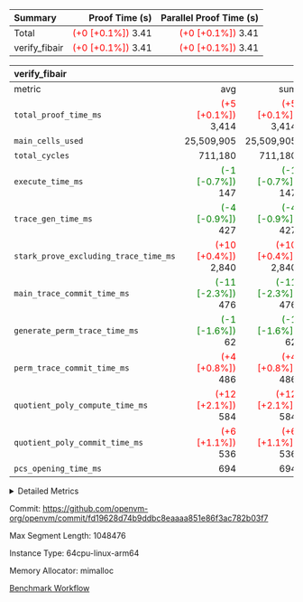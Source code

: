 | Summary | Proof Time (s) | Parallel Proof Time (s) |
|:---|---:|---:|
| Total | <span style='color: red'>(+0 [+0.1%])</span> 3.41 | <span style='color: red'>(+0 [+0.1%])</span> 3.41 |
| verify_fibair | <span style='color: red'>(+0 [+0.1%])</span> 3.41 | <span style='color: red'>(+0 [+0.1%])</span> 3.41 |


| verify_fibair |||||
|:---|---:|---:|---:|---:|
|metric|avg|sum|max|min|
| `total_proof_time_ms ` | <span style='color: red'>(+5 [+0.1%])</span> 3,414 | <span style='color: red'>(+5 [+0.1%])</span> 3,414 | <span style='color: red'>(+5 [+0.1%])</span> 3,414 | <span style='color: red'>(+5 [+0.1%])</span> 3,414 |
| `main_cells_used     ` |  25,509,905 |  25,509,905 |  25,509,905 |  25,509,905 |
| `total_cycles        ` |  711,180 |  711,180 |  711,180 |  711,180 |
| `execute_time_ms     ` | <span style='color: green'>(-1 [-0.7%])</span> 147 | <span style='color: green'>(-1 [-0.7%])</span> 147 | <span style='color: green'>(-1 [-0.7%])</span> 147 | <span style='color: green'>(-1 [-0.7%])</span> 147 |
| `trace_gen_time_ms   ` | <span style='color: green'>(-4 [-0.9%])</span> 427 | <span style='color: green'>(-4 [-0.9%])</span> 427 | <span style='color: green'>(-4 [-0.9%])</span> 427 | <span style='color: green'>(-4 [-0.9%])</span> 427 |
| `stark_prove_excluding_trace_time_ms` | <span style='color: red'>(+10 [+0.4%])</span> 2,840 | <span style='color: red'>(+10 [+0.4%])</span> 2,840 | <span style='color: red'>(+10 [+0.4%])</span> 2,840 | <span style='color: red'>(+10 [+0.4%])</span> 2,840 |
| `main_trace_commit_time_ms` | <span style='color: green'>(-11 [-2.3%])</span> 476 | <span style='color: green'>(-11 [-2.3%])</span> 476 | <span style='color: green'>(-11 [-2.3%])</span> 476 | <span style='color: green'>(-11 [-2.3%])</span> 476 |
| `generate_perm_trace_time_ms` | <span style='color: green'>(-1 [-1.6%])</span> 62 | <span style='color: green'>(-1 [-1.6%])</span> 62 | <span style='color: green'>(-1 [-1.6%])</span> 62 | <span style='color: green'>(-1 [-1.6%])</span> 62 |
| `perm_trace_commit_time_ms` | <span style='color: red'>(+4 [+0.8%])</span> 486 | <span style='color: red'>(+4 [+0.8%])</span> 486 | <span style='color: red'>(+4 [+0.8%])</span> 486 | <span style='color: red'>(+4 [+0.8%])</span> 486 |
| `quotient_poly_compute_time_ms` | <span style='color: red'>(+12 [+2.1%])</span> 584 | <span style='color: red'>(+12 [+2.1%])</span> 584 | <span style='color: red'>(+12 [+2.1%])</span> 584 | <span style='color: red'>(+12 [+2.1%])</span> 584 |
| `quotient_poly_commit_time_ms` | <span style='color: red'>(+6 [+1.1%])</span> 536 | <span style='color: red'>(+6 [+1.1%])</span> 536 | <span style='color: red'>(+6 [+1.1%])</span> 536 | <span style='color: red'>(+6 [+1.1%])</span> 536 |
| `pcs_opening_time_ms ` |  694 |  694 |  694 |  694 |



<details>
<summary>Detailed Metrics</summary>

|  | verify_program_compile_ms | total_cells | stark_prove_excluding_trace_time_ms | quotient_poly_compute_time_ms | quotient_poly_commit_time_ms | perm_trace_commit_time_ms | pcs_opening_time_ms | main_trace_commit_time_ms |
| --- | --- | --- | --- | --- | --- | --- | --- |
|  | 4 | 65,536 | 66 | 3 | 13 | 0 | 32 | 16 | 

| air_name | rows | quotient_deg | main_cols | interactions | constraints | cells |
| --- | --- | --- | --- | --- | --- | --- |
| AccessAdapterAir<2> |  | 4 |  | 5 | 12 |  | 
| AccessAdapterAir<4> |  | 4 |  | 5 | 12 |  | 
| AccessAdapterAir<8> |  | 4 |  | 5 | 12 |  | 
| FibonacciAir | 32,768 | 1 | 2 |  | 5 | 65,536 | 
| FriReducedOpeningAir |  | 4 |  | 35 | 59 |  | 
| NativePoseidon2Air<BabyBearParameters>, 1> |  | 4 |  | 31 | 302 |  | 
| PhantomAir |  | 4 |  | 3 | 4 |  | 
| ProgramAir |  | 1 |  | 1 | 4 |  | 
| VariableRangeCheckerAir |  | 1 |  | 1 | 4 |  | 
| VmAirWrapper<BranchNativeAdapterAir, BranchEqualCoreAir<1> |  | 2 |  | 11 | 23 |  | 
| VmAirWrapper<JalNativeAdapterAir, JalCoreAir> |  | 4 |  | 7 | 6 |  | 
| VmAirWrapper<NativeAdapterAir<2, 0>, PublicValuesCoreAir> |  | 4 |  | 11 | 22 |  | 
| VmAirWrapper<NativeAdapterAir<2, 1>, FieldArithmeticCoreAir> |  | 4 |  | 15 | 23 |  | 
| VmAirWrapper<NativeLoadStoreAdapterAir<1>, NativeLoadStoreCoreAir<1> |  | 4 |  | 15 | 20 |  | 
| VmAirWrapper<NativeLoadStoreAdapterAir<4>, NativeLoadStoreCoreAir<4> |  | 4 |  | 15 | 20 |  | 
| VmAirWrapper<NativeVectorizedAdapterAir<4>, FieldExtensionCoreAir> |  | 4 |  | 15 | 23 |  | 
| VmConnectorAir |  | 4 |  | 3 | 8 |  | 
| VolatileBoundaryAir |  | 4 |  | 4 | 16 |  | 

| group | trace_gen_time_ms | total_proof_time_ms | total_cycles | total_cells | stark_prove_excluding_trace_time_ms | quotient_poly_compute_time_ms | quotient_poly_commit_time_ms | perm_trace_commit_time_ms | pcs_opening_time_ms | main_trace_commit_time_ms | main_cells_used | generate_perm_trace_time_ms | execute_time_ms |
| --- | --- | --- | --- | --- | --- | --- | --- | --- | --- | --- | --- | --- | --- |
| verify_fibair | 427 | 3,414 | 711,180 | 72,898,584 | 2,840 | 584 | 536 | 486 | 694 | 476 | 25,509,905 | 62 | 147 | 

| group | air_name | rows | prep_cols | perm_cols | main_cols | cells |
| --- | --- | --- | --- | --- | --- | --- |
| verify_fibair | AccessAdapterAir<2> | 131,072 |  | 16 | 11 | 3,538,944 | 
| verify_fibair | AccessAdapterAir<4> | 65,536 |  | 16 | 13 | 1,900,544 | 
| verify_fibair | AccessAdapterAir<8> | 32,768 |  | 16 | 17 | 1,081,344 | 
| verify_fibair | FriReducedOpeningAir | 512 |  | 76 | 64 | 71,680 | 
| verify_fibair | NativePoseidon2Air<BabyBearParameters>, 1> | 8,192 |  | 36 | 348 | 3,145,728 | 
| verify_fibair | PhantomAir | 16,384 |  | 8 | 6 | 229,376 | 
| verify_fibair | ProgramAir | 8,192 |  | 8 | 10 | 147,456 | 
| verify_fibair | VariableRangeCheckerAir | 262,144 | 2 | 8 | 1 | 2,359,296 | 
| verify_fibair | VmAirWrapper<BranchNativeAdapterAir, BranchEqualCoreAir<1> | 262,144 |  | 28 | 23 | 13,369,344 | 
| verify_fibair | VmAirWrapper<JalNativeAdapterAir, JalCoreAir> | 32,768 |  | 12 | 10 | 720,896 | 
| verify_fibair | VmAirWrapper<NativeAdapterAir<2, 1>, FieldArithmeticCoreAir> | 524,288 |  | 20 | 30 | 26,214,400 | 
| verify_fibair | VmAirWrapper<NativeLoadStoreAdapterAir<1>, NativeLoadStoreCoreAir<1> | 262,144 |  | 36 | 25 | 15,990,784 | 
| verify_fibair | VmAirWrapper<NativeLoadStoreAdapterAir<4>, NativeLoadStoreCoreAir<4> | 16,384 |  | 36 | 34 | 1,146,880 | 
| verify_fibair | VmAirWrapper<NativeVectorizedAdapterAir<4>, FieldExtensionCoreAir> | 8,192 |  | 20 | 40 | 491,520 | 
| verify_fibair | VmConnectorAir | 2 | 1 | 8 | 4 | 24 | 
| verify_fibair | VolatileBoundaryAir | 131,072 |  | 8 | 11 | 2,490,368 | 

</details>


Commit: https://github.com/openvm-org/openvm/commit/fd19628d74b9ddbc8eaaaa851e86f3ac782b03f7

Max Segment Length: 1048476

Instance Type: 64cpu-linux-arm64

Memory Allocator: mimalloc

[Benchmark Workflow](https://github.com/openvm-org/openvm/actions/runs/12834971720)
